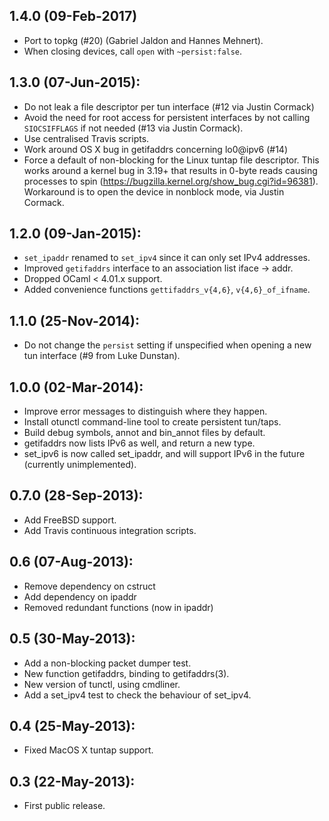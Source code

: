 ## 1.4.0 (09-Feb-2017)
* Port to topkg (#20) (Gabriel Jaldon and Hannes Mehnert).
* When closing devices, call `open` with `~persist:false`.

## 1.3.0 (07-Jun-2015):
* Do not leak a file descriptor per tun interface (#12 via Justin Cormack)
* Avoid the need for root access for persistent interfaces by not calling
  `SIOCSIFFLAGS` if not needed (#13 via Justin Cormack).
* Use centralised Travis scripts.
* Work around OS X bug in getifaddrs concerning lo0@ipv6 (#14)
* Force a default of non-blocking for the Linux tuntap file descriptor.
  This works around a kernel bug in 3.19+ that results in 0-byte reads
  causing processes to spin (https://bugzilla.kernel.org/show_bug.cgi?id=96381).
  Workaround is to open the device in nonblock mode, via Justin Cormack.

## 1.2.0 (09-Jan-2015):
* `set_ipaddr` renamed to `set_ipv4` since it can only set IPv4 addresses.
* Improved `getifaddrs` interface to an association list iface -> addr.
* Dropped OCaml < 4.01.x support.
* Added convenience functions `gettifaddrs_v{4,6}`, `v{4,6}_of_ifname`.

## 1.1.0 (25-Nov-2014):
* Do not change the `persist` setting if unspecified when
  opening a new tun interface (#9 from Luke Dunstan).

## 1.0.0 (02-Mar-2014):
* Improve error messages to distinguish where they happen.
* Install otunctl command-line tool to create persistent tun/taps.
* Build debug symbols, annot and bin_annot files by default.
* getifaddrs now lists IPv6 as well, and return a new type.
* set_ipv6 is now called set_ipaddr, and will support IPv6 in the
  future (currently unimplemented).

## 0.7.0 (28-Sep-2013):
* Add FreeBSD support.
* Add Travis continuous integration scripts.

## 0.6 (07-Aug-2013):
* Remove dependency on cstruct
* Add dependency on ipaddr
* Removed redundant functions (now in ipaddr)

## 0.5 (30-May-2013):
* Add a non-blocking packet dumper test.
* New function getifaddrs, binding to getifaddrs(3).
* New version of tunctl, using cmdliner.
* Add a set_ipv4 test to check the behaviour of set_ipv4.

## 0.4 (25-May-2013):
* Fixed MacOS X tuntap support.

## 0.3 (22-May-2013):
* First public release.
